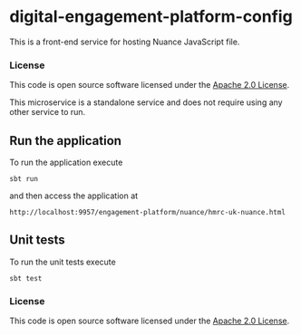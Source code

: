 
# digital-engagement-platform-config

This is a front-end service for hosting Nuance JavaScript file.

### License

This code is open source software licensed under the [Apache 2.0 License]("http://www.apache.org/licenses/LICENSE-2.0.html").

This microservice is a standalone service and does not require using any other service to run. 

## Run the application

To run the application execute

```
sbt run
```

and then access the application at

```
http://localhost:9957/engagement-platform/nuance/hmrc-uk-nuance.html
```

## Unit tests

To run the unit tests execute

```
sbt test
```

### License

This code is open source software licensed under the [Apache 2.0 License]("http://www.apache.org/licenses/LICENSE-2.0.html").

